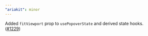 ```yaml
---
"ariakit": minor
---
```


Added `fitViewport` prop to `usePopoverState` and derived state hooks. ([#1229](https://github.com/ariakit/ariakit/pull/1229))
